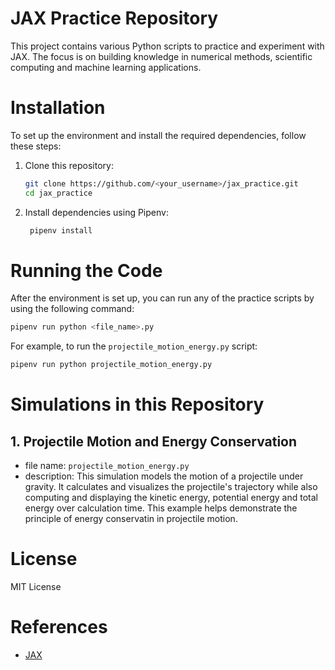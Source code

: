 # JAX Practice Repository
This project contains various Python scripts to practice and experiment with JAX. The focus is on building knowledge in numerical methods, scientific computing and machine learning applications.

# Installation
To set up the environment and install the required dependencies, follow these steps:
1. Clone this repository:
   ```bash
   git clone https://github.com/<your_username>/jax_practice.git
   cd jax_practice
   ```

2. Install dependencies using Pipenv:
   ```bash
    pipenv install
   ```

# Running the Code
After the environment is set up, you can run any of the practice scripts by using the following command:

```bash
pipenv run python <file_name>.py
```

For example, to run the `projectile_motion_energy.py` script:

```bash
pipenv run python projectile_motion_energy.py
```

# Simulations in this Repository
## 1. Projectile Motion and Energy Conservation
* file name: `projectile_motion_energy.py`
* description: This simulation models the motion of a projectile under gravity. It calculates and visualizes the projectile's trajectory while also computing and displaying the kinetic energy, potential energy and total energy over calculation time. This example helps demonstrate the principle of energy conservatin in projectile motion.

# License
MIT License

# References
* [JAX](https://docs.jax.dev/en/latest/index.html)
